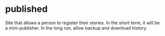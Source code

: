 # published

Site that allows a person to register their stories. In the short term, it will be a mini-publisher. In the long run, allow backup and download history.

